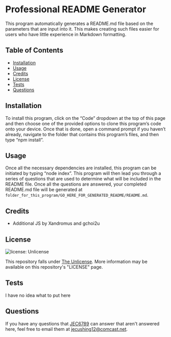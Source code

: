 # Professional README Generator

This program automatically generates a README.md file based on the parameters that are input into it. This makes creating such files easier for users who have little experience in Markdown formatting.

## Table of Contents

- [Installation](#installation)
- [Usage](#usage)
- [Credits](#credits)
- [License](#license)
- [Tests](#tests)
- [Questions](#questions)

## Installation

To install this program, click on the “Code” dropdown at the top of this page and then choose one of the provided options to clone this program’s code onto your device. Once that is done, open a command prompt if you haven’t already, navigate to the folder that contains this program’s files, and then type “npm install”.

## Usage

Once all the necessary dependencies are installed, this program can be initiated by typing “node index”. This program will then lead you through a series of questions that are used to determine what will be included in the README file. Once all the questions are answered, your completed README.md file will be generated at `folder_for_this_program/GO_HERE_FOR_GENERATED_README/README.md`.

## Credits

* Additional JS by Xandromus and gchoi2u

## License
![license: Unlicense](https://img.shields.io/badge/license-Unlicense-green)

This repository falls under [The Unlicense](https://unlicense.org/). More information may be available on this repository's "LICENSE" page.

## Tests

I have no idea what to put here

## Questions

If you have any questions that [JEC6789](https://github.com/JEC6789) can answer that aren't answered here, feel free to email them at [jecushing12@comcast.net](mailto:jecushing12@comcast.net).